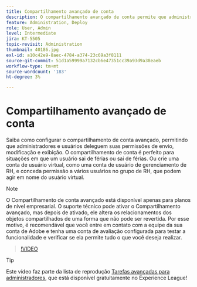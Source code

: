 ```yaml
---
title: Compartilhamento avançado de conta
description: O compartilhamento avançado de conta permite que administradores e usuários deleguem suas permissões de envio, modificação e exibição
feature: Administration, Deploy
role: User, Admin
level: Intermediate
jira: KT-5505
topic-revisit: Administration
thumbnail: 40186.jpg
exl-id: a10c42e9-8aec-4784-a374-23c69a3f8111
source-git-commit: 51d1a59999a7132cb6e47351cc39a93d9a38eaeb
workflow-type: tm+mt
source-wordcount: '183'
ht-degree: 3%

---
```


# Compartilhamento avançado de conta

Saiba como configurar o compartilhamento de conta avançado, permitindo que administradores e usuários deleguem suas permissões de envio, modificação e exibição. O compartilhamento de conta é perfeito para situações em que um usuário sai de férias ou sai de férias. Ou crie uma conta de usuário virtual, como uma conta de usuário de gerenciamento de RH, e conceda permissão a vários usuários no grupo de RH, que podem agir em nome do usuário virtual.

>[!NOTE]
>
>O Compartilhamento de conta avançado está disponível apenas para planos de nível empresarial. O suporte técnico pode ativar o Compartilhamento avançado, mas depois de ativado, ele altera os relacionamentos dos objetos compartilhados de uma forma que não pode ser revertida. Por esse motivo, é recomendável que você entre em contato com a equipe da sua conta de Adobe e tenha uma conta de avaliação configurada para testar a funcionalidade e verificar se ela permite tudo o que você deseja realizar.

>[!VIDEO](https://video.tv.adobe.com/v/40186?quality=12&learn=on&hidetitle=true)

>[!TIP]
>
>Este vídeo faz parte da lista de reprodução [Tarefas avançadas para administradores](https://experienceleague.adobe.com/pt-br/playlists/acrobat-sign-perform-advanced-tasks-administrators), que está disponível gratuitamente no Experience League!
